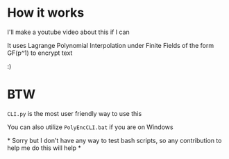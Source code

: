 # How it works

I'll make a youtube video about this if I can

It uses Lagrange Polynomial Interpolation under Finite Fields of the form GF(p^1) to encrypt text

:)

# BTW

 `CLI.py` is the most user friendly way to use this

 You can also utilize `PolyEncCLI.bat` if you are on Windows

 \* Sorry but I don't have any way to test bash scripts, so any contribution to help me do this will help *
